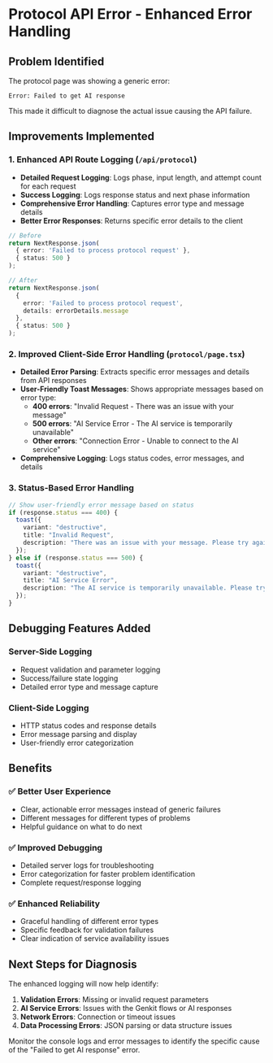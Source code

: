 # Protocol API Error - Enhanced Error Handling

## Problem Identified
The protocol page was showing a generic error:
```
Error: Failed to get AI response
```

This made it difficult to diagnose the actual issue causing the API failure.

## Improvements Implemented

### 1. Enhanced API Route Logging (`/api/protocol`)
- **Detailed Request Logging**: Logs phase, input length, and attempt count for each request
- **Success Logging**: Logs response status and next phase information
- **Comprehensive Error Handling**: Captures error type and message details
- **Better Error Responses**: Returns specific error details to the client

```typescript
// Before
return NextResponse.json(
  { error: 'Failed to process protocol request' },
  { status: 500 }
);

// After
return NextResponse.json(
  { 
    error: 'Failed to process protocol request',
    details: errorDetails.message 
  },
  { status: 500 }
);
```

### 2. Improved Client-Side Error Handling (`protocol/page.tsx`)
- **Detailed Error Parsing**: Extracts specific error messages and details from API responses
- **User-Friendly Toast Messages**: Shows appropriate messages based on error type:
  - **400 errors**: "Invalid Request - There was an issue with your message"
  - **500 errors**: "AI Service Error - The AI service is temporarily unavailable"
  - **Other errors**: "Connection Error - Unable to connect to the AI service"
- **Comprehensive Logging**: Logs status codes, error messages, and details

### 3. Status-Based Error Handling
```typescript
// Show user-friendly error message based on status
if (response.status === 400) {
  toast({
    variant: "destructive",
    title: "Invalid Request",
    description: "There was an issue with your message. Please try again."
  });
} else if (response.status === 500) {
  toast({
    variant: "destructive",
    title: "AI Service Error",
    description: "The AI service is temporarily unavailable. Please try again in a moment."
  });
}
```

## Debugging Features Added

### Server-Side Logging
- Request validation and parameter logging
- Success/failure state logging
- Detailed error type and message capture

### Client-Side Logging
- HTTP status codes and response details
- Error message parsing and display
- User-friendly error categorization

## Benefits

### ✅ **Better User Experience**
- Clear, actionable error messages instead of generic failures
- Different messages for different types of problems
- Helpful guidance on what to do next

### ✅ **Improved Debugging**
- Detailed server logs for troubleshooting
- Error categorization for faster problem identification
- Complete request/response logging

### ✅ **Enhanced Reliability**
- Graceful handling of different error types
- Specific feedback for validation failures
- Clear indication of service availability issues

## Next Steps for Diagnosis

The enhanced logging will now help identify:
1. **Validation Errors**: Missing or invalid request parameters
2. **AI Service Errors**: Issues with the Genkit flows or AI responses
3. **Network Errors**: Connection or timeout issues
4. **Data Processing Errors**: JSON parsing or data structure issues

Monitor the console logs and error messages to identify the specific cause of the "Failed to get AI response" error.
